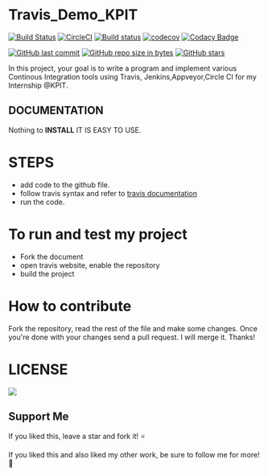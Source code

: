 # Travis_Demo_KPIT

 [![Build Status](https://travis-ci.org/rutujar/helloworld_travis_demo.svg?branch=master)](https://travis-ci.org/rutujar/helloworld_travis_demo)   [![CircleCI](https://circleci.com/gh/rutujar/helloworld_travis_demo.svg?style=svg)](https://circleci.com/gh/rutujar/helloworld_travis_demo)  [![Build status](https://ci.appveyor.com/api/projects/status/2wp50shl25yfw19q?svg=true)](https://ci.appveyor.com/project/rutujar/helloworld-travis-demo)  [![codecov](https://codecov.io/gh/rutujar/helloworld_travis_demo/branch/master/graph/badge.svg)](https://codecov.io/gh/rutujar/helloworld_travis_demo) [![Codacy Badge](https://api.codacy.com/project/badge/Grade/0c0be9dca0474d9ea18d6e65c70c0514)](https://app.codacy.com/app/rutujar/helloworld_travis_demo?utm_source=github.com&utm_medium=referral&utm_content=rutujar/helloworld_travis_demo&utm_campaign=Badge_Grade_Dashboard) 


[![GitHub last commit](https://img.shields.io/github/last-commit/rutujar/helloworld_travis_demo.svg)](https://github.com/rutujar/helloworld_travis_demo) 
[![GitHub repo size in bytes](https://img.shields.io/github/repo-size/rutujar/helloworld_travis_demo.svg)](https://github.com/rutujar/helloworld_travis_demo) 
[![GitHub stars](https://img.shields.io/github/stars/rutujar/helloworld_travis_demo.svg)](https://github.com/rutujar/helloworld_travis_demo) 
 
 
 
 
 
 
 
 

 
In this project, your goal is to write a program and implement various Continous Integration tools using Travis, Jenkins,Appveyor,Circle CI for my Internship @KPIT.


## DOCUMENTATION

Nothing to <STRONG>INSTALL</STRONG> IT IS EASY TO USE.

# STEPS

* add code to the github file.
* follow travis syntax and refer to [travis documentation](https://docs.travis-ci.com/)
* run the code.

# To run and test my project
*  Fork the document 
*  open travis website, enable the repository
*  build the project

# How to contribute
Fork the repository, read the rest of the file and make some changes. Once you're done with your changes send a pull request. I will merge it. Thanks!

# LICENSE

[![](https://img.shields.io/github/license/sourcerer-io/hall-of-fame.svg?colorB=ff0000)](https://github.com/rutujar/helloworld_travis_demo/blob/master/LICENSE)

## Support Me
If you liked this, leave a star and fork it! :star: 

If you liked this and also liked my other work, be sure to follow me for more! :slightly_smiling_face:

